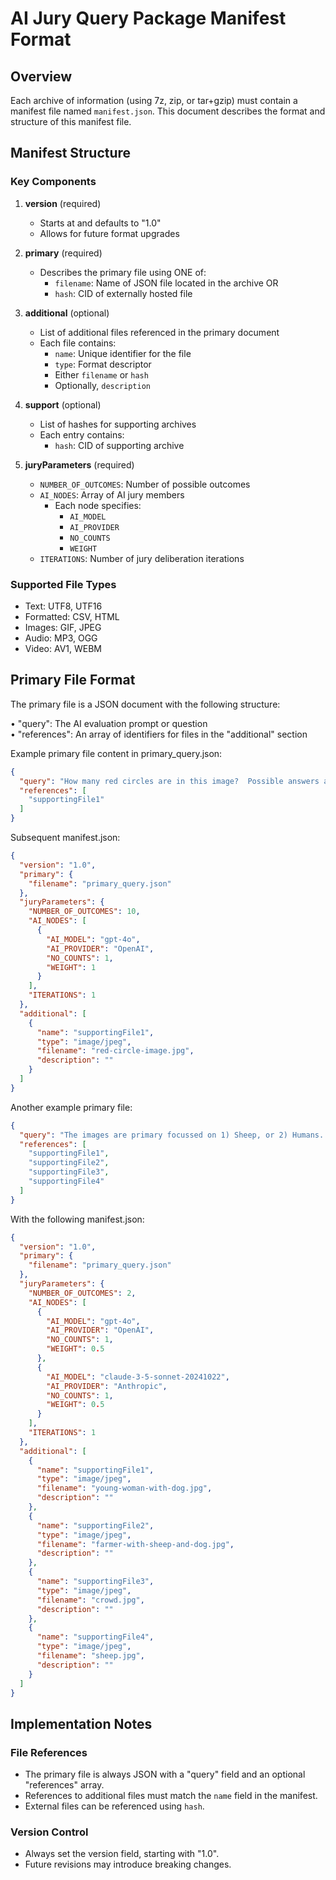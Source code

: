 # AI Jury Query Package Manifest Format

## Overview
Each archive of information (using 7z, zip, or tar+gzip) must contain a manifest file named `manifest.json`. This document describes the format and structure of this manifest file.

## Manifest Structure

### Key Components
1. **version** (required)
   - Starts at and defaults to "1.0"
   - Allows for future format upgrades

2. **primary** (required)
   - Describes the primary file using ONE of:
     - `filename`: Name of JSON file located in the archive OR 
     - `hash`: CID of externally hosted file

3. **additional** (optional)
   - List of additional files referenced in the primary document
   - Each file contains:
     - `name`: Unique identifier for the file
     - `type`: Format descriptor
     - Either `filename` or `hash`
     - Optionally, `description`

4. **support** (optional)
   - List of hashes for supporting archives
   - Each entry contains:
     - `hash`: CID of supporting archive

5. **juryParameters** (required)
   - `NUMBER_OF_OUTCOMES`: Number of possible outcomes
   - `AI_NODES`: Array of AI jury members
     - Each node specifies:
       - `AI_MODEL`
       - `AI_PROVIDER`
       - `NO_COUNTS`
       - `WEIGHT`
   - `ITERATIONS`: Number of jury deliberation iterations

### Supported File Types
- Text: UTF8, UTF16
- Formatted: CSV, HTML
- Images: GIF, JPEG
- Audio: MP3, OGG
- Video: AV1, WEBM

## Primary File Format
The primary file is a JSON document with the following structure:

• "query": The AI evaluation prompt or question  
• "references": An array of identifiers for files in the "additional" section

Example primary file content in primary_query.json:
```json
{
  "query": "How many red circles are in this image?  Possible answers are 0,1,2,3,4,5,6,7,8,9",
  "references": [
    "supportingFile1"
  ]
}
```

Subsequent manifest.json:
```json
{
  "version": "1.0",
  "primary": {
    "filename": "primary_query.json"
  },
  "juryParameters": {
    "NUMBER_OF_OUTCOMES": 10,
    "AI_NODES": [
      {
        "AI_MODEL": "gpt-4o",
        "AI_PROVIDER": "OpenAI",
        "NO_COUNTS": 1,
        "WEIGHT": 1
      }
    ],
    "ITERATIONS": 1
  },
  "additional": [
    {
      "name": "supportingFile1",
      "type": "image/jpeg",
      "filename": "red-circle-image.jpg",
      "description": ""
    }
  ]
}
```

Another example primary file:
```json
{
  "query": "The images are primary focussed on 1) Sheep, or 2) Humans.  You can only pick one. ",
  "references": [
    "supportingFile1",
    "supportingFile2",
    "supportingFile3",
    "supportingFile4"
  ]
}
```

With the following manifest.json:
```json
{
  "version": "1.0",
  "primary": {
    "filename": "primary_query.json"
  },
  "juryParameters": {
    "NUMBER_OF_OUTCOMES": 2,
    "AI_NODES": [
      {
        "AI_MODEL": "gpt-4o",
        "AI_PROVIDER": "OpenAI",
        "NO_COUNTS": 1,
        "WEIGHT": 0.5
      },
      {
        "AI_MODEL": "claude-3-5-sonnet-20241022",
        "AI_PROVIDER": "Anthropic",
        "NO_COUNTS": 1,
        "WEIGHT": 0.5
      }
    ],
    "ITERATIONS": 1
  },
  "additional": [
    {
      "name": "supportingFile1",
      "type": "image/jpeg",
      "filename": "young-woman-with-dog.jpg",
      "description": ""
    },
    {
      "name": "supportingFile2",
      "type": "image/jpeg",
      "filename": "farmer-with-sheep-and-dog.jpg",
      "description": ""
    },
    {
      "name": "supportingFile3",
      "type": "image/jpeg",
      "filename": "crowd.jpg",
      "description": ""
    },
    {
      "name": "supportingFile4",
      "type": "image/jpeg",
      "filename": "sheep.jpg",
      "description": ""
    }
  ]
}
```

## Implementation Notes

### File References
- The primary file is always JSON with a "query" field and an optional "references" array.  
- References to additional files must match the `name` field in the manifest.  
- External files can be referenced using `hash`.

### Version Control
- Always set the version field, starting with "1.0".
- Future revisions may introduce breaking changes.